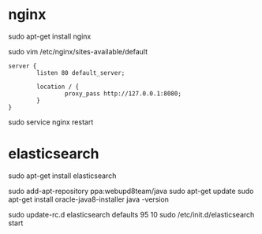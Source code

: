 # nginx

sudo apt-get install nginx

sudo vim /etc/nginx/sites-available/default

```
server {
        listen 80 default_server;

        location / {
                proxy_pass http://127.0.0.1:8080;
        }
}
```

sudo service nginx restart


# elasticsearch

sudo apt-get install elasticsearch

sudo add-apt-repository ppa:webupd8team/java
sudo apt-get update
sudo apt-get install oracle-java8-installer
java -version

sudo update-rc.d elasticsearch defaults 95 10
sudo /etc/init.d/elasticsearch start
